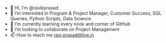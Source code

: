- 👋 Hi, I’m @ravikprasad
- 👀 I’m interested in Program & Project Manager, Customer Success, SQL Queries, Python Scripts, Data Science. 
- 🌱 I’m currently learning every nook and corner of GitHub
- 💞️ I’m looking to collaborate on Project Management
- 📫 How to reach me ravi.prasad@live.in

<!---
ravikprasad/ravikprasad is a ✨ special ✨ repository because its `README.md` (this file) appears on your GitHub profile.
You can click the Preview link to take a look at your changes.
--->
